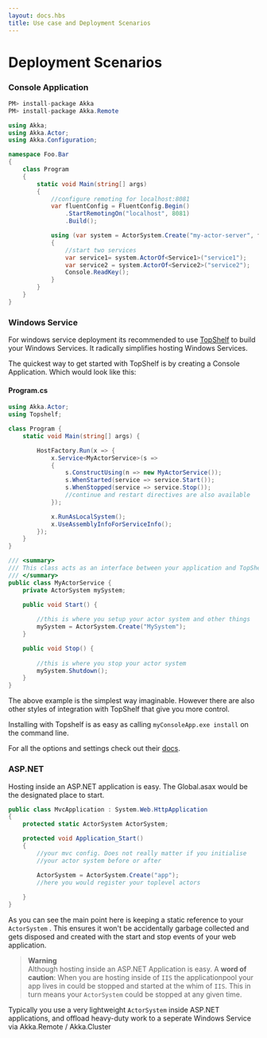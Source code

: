 ```yaml
---
layout: docs.hbs
title: Use case and Deployment Scenarios
---
```

# Deployment Scenarios

### Console Application

```csharp
PM> install-package Akka
PM> install-package Akka.Remote
```

```csharp
using Akka;
using Akka.Actor;
using Akka.Configuration;

namespace Foo.Bar
{
    class Program
    {
        static void Main(string[] args)
        {
            //configure remoting for localhost:8081
            var fluentConfig = FluentConfig.Begin()
                .StartRemotingOn("localhost", 8081)
                .Build();

            using (var system = ActorSystem.Create("my-actor-server", fluentConfig))
            {
                //start two services
                var service1= system.ActorOf<Service1>("service1");
                var service2 = system.ActorOf<Service2>("service2");
                Console.ReadKey();
            }
        }
    }
}
```

### Windows Service

For windows service deployment its recommended to use [TopShelf](http://topshelf.readthedocs.org/en/latest/index.html) to build your Windows Services. It radically simplifies hosting Windows Services.

The quickest way to get started with TopShelf is by creating a Console Application. Which would look like this:

#### Program.cs
```csharp
using Akka.Actor;
using Topshelf;
```
```csharp
class Program {
    static void Main(string[] args) {

        HostFactory.Run(x => {
            x.Service<MyActorService>(s =>
            {
                s.ConstructUsing(n => new MyActorService());
                s.WhenStarted(service => service.Start());
                s.WhenStopped(service => service.Stop());
                //continue and restart directives are also available
            });

            x.RunAsLocalSystem();
            x.UseAssemblyInfoForServiceInfo();
        });            
    }
}

/// <summary>
/// This class acts as an interface between your application and TopShelf
/// </summary>
public class MyActorService {
    private ActorSystem mySystem;

    public void Start() {
        
        //this is where you setup your actor system and other things
        mySystem = ActorSystem.Create("MySystem");
    }

    public void Stop() {
        
        //this is where you stop your actor system
        mySystem.Shutdown();
    }
}
```
The above example is the simplest way imaginable. However there are also other styles of integration with TopShelf that give you more control.

Installing with Topshelf is as easy as calling `myConsoleApp.exe install` on the command line. 

For all the options and settings check out their [docs](http://topshelf.readthedocs.org/en/latest/index.html).

### ASP.NET

Hosting inside an ASP.NET application is easy. The Global.asax would be the designated place to start.

```csharp
public class MvcApplication : System.Web.HttpApplication
{
    protected static ActorSystem ActorSystem;

    protected void Application_Start()
    {
        //your mvc config. Does not really matter if you initialise
        //your actor system before or after

        ActorSystem = ActorSystem.Create("app");
        //here you would register your toplevel actors
        
    }
}
```

As you can see the main point here is keeping a static reference to your `ActorSystem` . This ensures it won't be accidentally garbage collected and gets disposed and created with the start and stop events of your web application. 

>**Warning**<br>Although hosting inside an ASP.NET Application is easy. A **word of caution**: When you are hosting inside of `IIS` the applicationpool your app lives in could be stopped and started at the whim of `IIS`. This in turn means your `ActorSystem` could be stopped at any given time.

Typically you use a very lightweight `ActorSystem` inside ASP.NET applications, and offload heavy-duty work to a seperate Windows Service via Akka.Remote / Akka.Cluster
